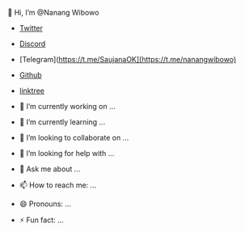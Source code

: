 👋 Hi, I’m @Nanang Wibowo

- [Twitter](https://twitter.com/nanangwibow0)
- [Discord](https://discordapp.com/users/843179143856521217)
- [Telegram](https://t.me/SaujanaOK](https://t.me/nanangwibowo)
- [Github](https://github.com/nanang472/)
- [linktree](https://linktr.ee/Nanang_Wibowo)

- 🔭 I’m currently working on ...
- 🌱 I’m currently learning ...
- 👯 I’m looking to collaborate on ...
- 🤔 I’m looking for help with ...
- 💬 Ask me about ...
- 📫 How to reach me: ...
- 😄 Pronouns: ...
- ⚡ Fun fact: ...

